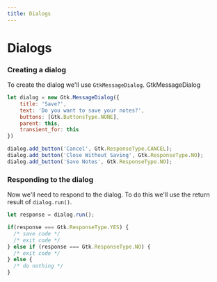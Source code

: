 ```yaml
---
title: Dialogs
---
```


# Dialogs

### Creating a dialog

To create the dialog we'll use `GtkMessageDialog`. GtkMessageDialog 

```js
let dialog = new Gtk.MessageDialog({
    title: 'Save?',
    text: 'Do you want to save your notes?',
    buttons: [Gtk.ButtonsType.NONE],
    parent: this,
    transient_for: this
})

dialog.add_button('Cancel', Gtk.ResponseType.CANCEL);
dialog.add_button('Close Without Saving', Gtk.ResponseType.NO);
dialog.add_button('Save Notes', Gtk.ResponseType.NO);
```

### Responding to the dialog

Now we'll need to respond to the dialog. To do this we'll use the return result of `dialog.run()`.

```js
let response = dialog.run();

if(response === Gtk.ResponseType.YES) {
  /* save code */
  /* exit code */
} else if (response === Gtk.ResponseType.NO) {
  /* exit code */
} else {
  /* do nothing */
}
```